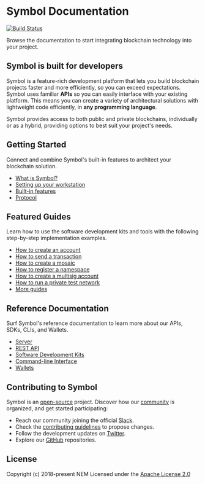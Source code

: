 # Symbol Documentation

[![Build Status](https://travis-ci.com/symbol/symbol-docs.svg?branch=main)](https://travis-ci.com/symbol/symbol-docs)

Browse the documentation to start integrating blockchain technology into your project.

## Symbol is built for developers

Symbol is a feature-rich development platform that lets you build blockchain projects faster and more efficiently, so you can exceed expectations.
Symbol uses familiar **APIs** so you can easily interface with your existing platform.
This means you can create a variety of architectural solutions with lightweight code efficiently, in **any programming language**.

Symbol provides access to both public and private blockchains, individually or as a hybrid, providing options to best suit your project's needs.

## Getting Started

Connect and combine Symbol's built-in features to architect your blockchain solution.

* [What is Symbol?](https://docs.symbolplatform.com/getting-started/what-is-symbol.html)
* [Setting up your workstation](https://docs.symbolplatform.com/getting-started/setup-workstation.html)
* [Built-in features](https://docs.symbolplatform.com/concepts/overview.html)
* [Protocol](https://docs.symbolplatform.com/concepts/cryptography.html)

## Featured Guides

Learn how to use the software development kits and tools with the following step-by-step implementation examples.

* [How to create an account](https://docs.symbolplatform.com/guides/account/creating-an-account.html)
* [How to send a transaction](https://docs.symbolplatform.com/guides/transfer/sending-a-transfer-transaction.html)
* [How to create a mosaic](https://docs.symbolplatform.com/guides/mosaic/creating-a-mosaic.html)
* [How to register a namespace](https://docs.symbolplatform.com/guides/namespace/registering-a-namespace.html)
* [How to create a multisig account](https://docs.symbolplatform.com/guides/multisig/creating-a-multisig-account.html)
* [How to run a private test network](https://docs.symbolplatform.com/guides/network/creating-a-private-test-net.html)
* [More guides](https://docs.symbolplatform.com/guides/category.html)

## Reference Documentation

Surf Symbol's reference documentation to learn more about our APIs, SDKs, CLIs, and Wallets.

* [Server](https://docs.symbolplatform.com/server.html)
* [REST API](https://docs.symbolplatform.com/api.html)
* [Software Development Kits](https://docs.symbolplatform.com/sdk.html)
* [Command-line Interface](https://docs.symbolplatform.com/wallets.html)
* [Wallets](https://docs.symbolplatform.com/wallets.html)

## Contributing to Symbol

Symbol is an [open-source](https://github.com/symbol) project.
Discover how our [community](https://github.com/symbol/community/) is organized, and get started participating:

*  Reach our community joining the official [Slack](https://join.slack.com/t/nem2/shared_invite/zt-km50fzxd-I8dPNrPEV6cqYVrhyLvrfA).
*  Check the [contributing guidelines](https://docs.symbolplatform.com/guidelines/suggesting-changes.html) to propose changes.
*  Follow the development updates on [Twitter](https://twitter.com/NEMofficial).
*  Explore our [GitHub](https://github.com/symbol) repositories.

## License

Copyright (c) 2018-present NEM 
Licensed under the [Apache License 2.0](https://github.com/symbol/symbol-docs/blob/main/LICENSE)
